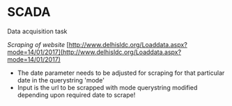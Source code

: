 # SCADA
Data acquisition task

_Scraping of website_ [http://www.delhisldc.org/Loaddata.aspx?mode=14/01/2017](http://www.delhisldc.org/Loaddata.aspx?mode=14/01/2017)

* The date parameter needs to be adjusted for scraping for that particular date in the querystring 'mode'
* Input is the url to be scrapped with mode querystring modified depending upon required date to scrape!
